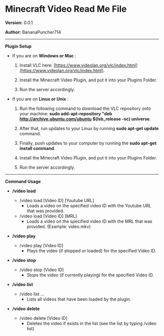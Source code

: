 # **Minecraft Video Read Me File**

**Version:** 0.0.1

**Author:** BananaPuncher714

------------------------------------------------------------------------------------------------------------------------------------------------------------------

**Plugin Setup**

- If you are on **Windows or Mac** :

  1) Install VLC here: [https://www.videolan.org/vlc/index.html](https://www.videolan.org/vlc/index.html).

  2) Install the Minecraft Video Plugin, and put it into your Plugins Folder.

  3) Run the server accordingly.

- If you are on **Linux or Unix** :

  1) Run the following command to download the VLC repository onto your machine: **sudo add-apt-repository &quot;deb http://archive.ubuntu.com/ubuntu $(lsb\_release -sc) universe**.

  2) After that, run updates to your Linux by running **sudo apt-get update** command.

  3) Finally, push updates to your computer by running the **sudo apt-get install command**.

  4) Install the Minecraft Video Plugin, and put it into your Plugins Folder.

  5) Run the server accordingly.

------------------------------------------------------------------------------------------------------------------------------------------------------------------

**Command Usage**

- **/video load**
  - /video load [Video ID] [Youtube URL]
    - Loads a video on the specified video ID with the Youtube URL that was provided.
  - /video load [Video ID] [MRL]
    - Loads a video on the specified video ID with the MRL that was provided. (Example: video.mkv)

- **/video play**
  - /video play [Video ID]
    - Plays the video (if stopped or loaded) for the specified Video ID.

- **/video stop**
  - /video stop [Video ID]
    - Stops the video (if currently playing) for the specified Video ID.

- **/video list**
  - /video list …
    - Lists all videos that have been loaded by the plugin.

- **/video delete**
  - /video delete [Video ID]
    - Deletes the video if exists in the list (see the list by typing /video list)

